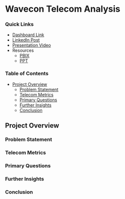 # Wavecon Telecom Analysis

### Quick Links 
* [Dashboard Link](https://app.powerbi.com/view?r=eyJrIjoiZGRkOWU1NzgtZWNlZC00OGU5LWI5MzctZTY1Yzc1ZWIyNzAwIiwidCI6ImM2ZTU0OWIzLTVmNDUtNDAzMi1hYWU5LWQ0MjQ0ZGM1YjJjNCJ9)
* [LinkedIn Post]()
* [Presentation Video](https://youtu.be/Sp-MkCLRiCU?si=lsVJO5wqzY7kVPBt)
* Resources
  * [PBIX]()
  * [PPT]()

### Table of Contents
* [Project Overview](#project-overview)
  * [Problem Statement](#problem-statement)
  * [Telecom Metrics](#telecom-metrics)
  * [Primary Questions](#primary-questions)
  * [Further Insights](#further-insights)
  * [Conclusion](#conclusion)

## Project Overview



### Problem Statement



### Telecom Metrics



### Primary Questions



### Further Insights



### Conclusion



